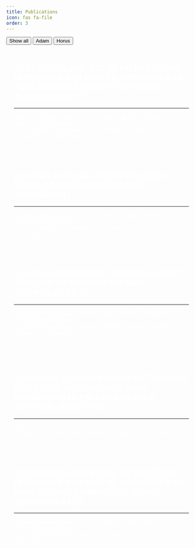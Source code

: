 ```yaml
---
title: Publications
icon: fas fa-file
order: 3
---
```


<link rel="stylesheet" href="../assets/css/hover_publi.css" />

<div id="myBtnContainer">
  <button class="btn ativo" onclick="filterSelection('all')"> Show all</button>
  <button class="btn" onclick="filterSelection('adam')"> Adam</button>
  <button class="btn" onclick="filterSelection('horus')"> Horus</button>
</div>

<div class="container_publi">
    <div class="filterDiv adam" style="background-color:rgba(255, 255, 255, 0.05);color:white;padding:20px; cursor: pointer;" onclick="window.location='http://www.brazilianjournals.com/index.php/BASR/article/view/15611/12841';">
        <h2 class="category">{{"DESENVOLVIMENTO DE UM PROTÓTIPO HUMANOIDE POR MEIO DE IMPRESSÕES 3D PARA DESENVOLVIMENTO DE NOVAS TECNOLOGIAS"}}</h2>
        <hr style="height:2px;border-width:0;color:gray;background-color:gray">
        <p> Matheus Henrique Nunes França, Fredson da Silva Oliveira and Oberdan Rocha Pinheiro <br>
            &bull; Journal: Brazilian Applied Science Review &emsp; &bull; Volume: 4 &emsp; &bull; Number: 4 &emsp; &bull; Year: 2020 </p>
    </div>
    <div class="filterDiv adam" style="background-color:rgba(255, 255, 255, 0.05);color:white;padding:20px; cursor: pointer;" onclick="window.location='http://www.proceedings.blucher.com.br/article-details/adam-a-virtual-humanoid-robot-model-based-on-open-source-approach-35595';">
        <h2 class="category">{{"ADAM-A VIRTUAL HUMANOID ROBOT MODEL BASED ON OPEN SOURCE APPROACH"}}</h2>
        <hr style="height:2px;border-width:0;color:gray;background-color:gray">
        <p> Matheus Henrique Nunes França, Fredson da Silva Oliveira and Oberdan Rocha Pinheiro <br>
            &bull; Journal: Blucher Proceedings &emsp; &bull; Volume: 7 &emsp; &bull; Number: 2 &emsp; &bull; Year: 2020 </p>
    </div>
    <div class="filterDiv adam" style="background-color:rgba(255, 255, 255, 0.05);color:white;padding:20px; cursor: pointer;" onclick="window.location='http://www.jbth.com.br/index.php/JBTH/article/view/90';">
        <h2 class="category">{{"HUMANOID PROTOTYPE DEVELOPMENT THROUGH 3D PRINTING FOR NEW TECHNOLOGIES"}}</h2>
        <hr style="height:2px;border-width:0;color:gray;background-color:gray">
        <p> Matheus Henrique Nunes França, Fredson da Silva Oliveira and Oberdan Rocha Pinheiro <br>
            &bull; Journal of Bioengineering and Technology Applied to Health &emsp; &bull; Volume: 2 &emsp; &bull; Number: 4 <br> &bull; Year: 2020 </p>
    </div>
    <div class="filterDiv horus" style="background-color:rgba(255, 255, 255, 0.05);color:white;padding:20px; cursor: pointer;" onclick="window.location='https://doity.com.br/certificados_artigos/imprimir_certificado_artigo/fe8203438726a11102539362f53c450d0723828f';">
        <h2 class="category">{{"ANÁLISE COMPARATIVA DE MÉTODOS DE REGRESSÃO MULTIVARIADA PARA CALIBRAÇÃO ENTRE CÂMERA RGB E SCANNER LASER 3D"}}</h2>
        <hr style="height:2px;border-width:0;color:gray;background-color:gray">
        <p> Matheus Henrique Nunes França e Tiago Souza <br>
            &bull; Centro Universitário SENAI CIMATEC - Doity &emsp; &bull; Year: 2020 </p>
    </div>
    <div class="filterDiv adam" style="background-color:rgba(255, 255, 255, 0.05);color:white;padding:20px; cursor: pointer;" onclick="window.location='https://www.proceedings.blucher.com.br/article-details/33259';">
        <h2 class="category">{{"DESENVOLVIMENTO DE UM PROTÓTIPO HUMANOIDE POR MEIO DE IMPRESSÕES 3D PARA DESENVOLVIMENTO DE NOVAS TECNOLOGIAS"}}</h2>
        <hr style="height:2px;border-width:0;color:gray;background-color:gray">
        <p> Matheus Henrique Nunes França, Fredson da Silva Oliveira and Oberdan Rocha Pinheiro <br>
            &bull; Journal: Blucher Proceedings &emsp; &bull; Volume: 6 &emsp; &bull; Number: 3 &emsp; &bull; Year: 2019 </p>
    </div>
</div>





<!-- ------------------- SCRIPT ------------------- -->
<script>
filterSelection("all")
function filterSelection(c) {
  var x, i;
  x = document.getElementsByClassName("filterDiv");
  if (c == "all") c = "";
  for (i = 0; i < x.length; i++) {
    w3RemoveClass(x[i], "show");
    if (x[i].className.indexOf(c) > -1) w3AddClass(x[i], "show");
  }
}

function w3AddClass(element, name) {
  var i, arr1, arr2;
  arr1 = element.className.split(" ");
  arr2 = name.split(" ");
  for (i = 0; i < arr2.length; i++) {
    if (arr1.indexOf(arr2[i]) == -1) {element.className += " " + arr2[i];}
  }
}

function w3RemoveClass(element, name) {
  var i, arr1, arr2;
  arr1 = element.className.split(" ");
  arr2 = name.split(" ");
  for (i = 0; i < arr2.length; i++) {
    while (arr1.indexOf(arr2[i]) > -1) {
      arr1.splice(arr1.indexOf(arr2[i]), 1);     
    }
  }
  element.className = arr1.join(" ");
}

// Add active class to the current button (highlight it)
var btnContainer = document.getElementById("myBtnContainer");
var btns = btnContainer.getElementsByClassName("btn");
for (var i = 0; i < btns.length; i++) {
  btns[i].addEventListener("click", function(){
    var current = document.getElementsByClassName("ativo");
    current[0].className = current[0].className.replace(" ativo", "");
    this.className += " ativo";
  });
}
</script>